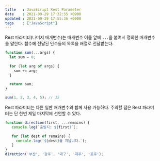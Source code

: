 ```yaml
---
title   : JavaScript Rest Parameter
date    : 2021-09-29 17:32:55 +0900
updated : 2021-09-29 17:55:36 +0900
tags    : ["JavaScript"]
---
```


Rest 파라미터(나머지 매개변수)는 매개변수 이름 앞에 `...`을 붙여서 정의한 매개변수를 말한다. 함수에 전달된 인수들의 목록을 배열로 전달받는다.
```javascript
function sum(...args) {
  let sum = 0;
	
  for (let arg of args) {
  	sum += arg;
  }
	
  return sum; 
}

sum(1, 2, 3, 4, 5); // 15
```

Rest 파라미터는 다른 일반 매개변수와 함께 사용 가능하다. 주의할 점은 Rest 파라미터는 단 한번 제일 마지막에 선언할 수 있다.  
```javascript
function direction(first, ...remains) {
   console.log(`출발지: ${first}`);
	
   for (let dest of remains) {
     console.log(`${dest}를 지납니다.`);
   }
}
direction('부산', '광주', '대구', '제주', '호주');
```
